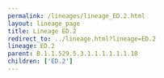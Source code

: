 ```yaml
---
permalink: /lineages/lineage_ED.2.html
layout: lineage_page
title: Lineage ED.2
redirect_to: ../lineage.html?lineage=ED.2
lineage: ED.2
parent: B.1.1.529.5.3.1.1.1.1.1.1.18
children: ['ED.2']
---
```

